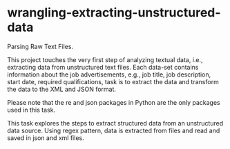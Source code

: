 # wrangling-extracting-unstructured-data
Parsing Raw Text Files.


This project touches the very first step of analyzing textual data, i.e., extracting data from unstructured text files. Each data-set contains information about the job advertisements, e.g., job title, job description, start
date, required qualifications, task is to extract the data and transform the data to the XML and JSON format.

Please note that the re and json packages in Python are the only packages used in this task.

This task explores the steps to extract structured data from an unstructured data source. Using regex pattern, data is extracted from files and read and saved in json and xml files.
